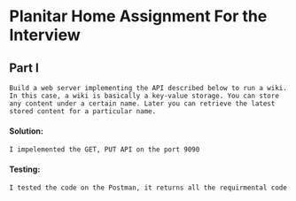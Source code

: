 # Planitar Home Assignment For the Interview

## Part I

``Build a web server implementing the API described below to run a wiki. In this case, a wiki is
  basically a key-value storage. You can store any content under a certain name. Later you
  can retrieve the latest stored content for a particular name.``

#### Solution: 

```I impelemented the GET, PUT API on the port 9090```

#### Testing: 

``` I tested the code on the Postman, it returns all the requirmental code ```

